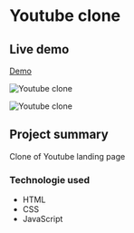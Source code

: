 
# Youtube clone

## Live demo
[Demo](https://youtube-ui-clone-js.netlify.app/)

![Youtube clone](https://res.cloudinary.com/dgm9zfiuo/image/upload/v1698693872/Portfolio%20projects/view_1_dlzxtc.png)


![Youtube clone](https://res.cloudinary.com/dgm9zfiuo/image/upload/v1698693872/Portfolio%20projects/view_2_pixejy.png)

## Project summary
Clone of Youtube landing page
### Technologie used
* HTML
* CSS
* JavaScript
